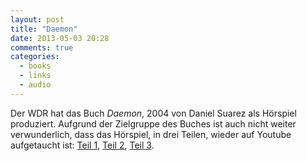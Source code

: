 ```yaml
---
layout: post
title: "Daemon"
date: 2013-05-03 20:28
comments: true
categories:
  - books
  - links
  - audio
---
```

Der WDR hat das Buch _Daemon_, 2004 von Daniel Suarez als Hörspiel produziert.
Aufgrund der Zielgruppe des Buches ist auch nicht weiter verwunderlich, dass das
Hörspiel, in drei Teilen, wieder auf Youtube aufgetaucht ist:
[Teil 1][teil1], [Teil 2][teil2], [Teil 3][teil3].

[teil1]: http://www.youtube.com/watch?v=JrmIcl76S-k
[teil2]: http://www.youtube.com/watch?v=msHVt59FQHw
[teil3]: http://www.youtube.com/watch?v=YFVhCjqYVcI
